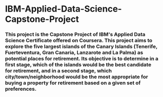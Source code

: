 # IBM-Applied-Data-Science-Capstone-Project

### This project is the Capstone Project of IBM's Applied Data Science Certificate offered on Coursera. This project aims to explore the five largest islands of the Canary Islands (Tenerife, Fuerteventura, Gran Canaria, Lanzarote and La Palma) as potential places for retirement. Its objective is to determine in a first stage, which of the islands would be the best candidate for retirement, and in a second stage, which city/town/neighborhood would be the most appropriate for buying a property for retirement based on a given set of preferences.
